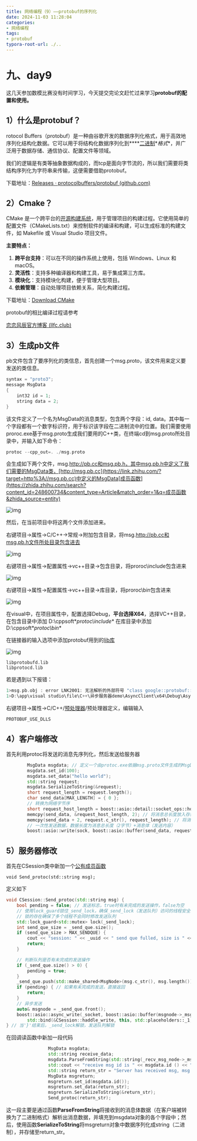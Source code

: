 ```yaml
---
title: 网络编程（9）——protobuf的序列化
date: 2024-11-03 11:28:04
categories:
- 网络编程
tags: 
- protobuf
typora-root-url: ./..
---
```


# 九、day9

这几天参加数模比赛没有时间学习，今天提交完论文赶忙过来学习**protobuf的配置和使用。**

## **1）什么是protobuf？**

rotocol Buffers（protobuf）是一种由谷歌开发的数据序列化格式，用于高效地序列化结构化数据。它可以用于将结构化数据序列化到***\*[二进制](https://zhida.zhihu.com/search?content_id=248600734&content_type=Article&match_order=1&q=二进制&zhida_source=entity)\**格式**，并广泛用于数据存储、通信协议、配置文件等领域。

我们的逻辑是有类等抽象数据构成的，而tcp是面向字节流的，所以我们需要将类结构序列化为字符串来传输，这便需要借助protobuf。

下载地址：[Releases · protocolbuffers/protobuf (github.com)](https://link.zhihu.com/?target=https%3A//github.com/protocolbuffers/protobuf/releases)

## 2）Cmake？

CMake 是一个跨平台的[开源构建系统](https://zhida.zhihu.com/search?content_id=248600734&content_type=Article&match_order=1&q=开源构建系统&zhida_source=entity)，用于管理项目的构建过程。它使用简单的配置文件（CMakeLists.txt）来控制软件的编译和构建，可以生成标准的构建文件，如 Makefile 或 Visual Studio 项目文件。

**主要特点：**

1. **跨平台支持**：可以在不同的操作系统上使用，包括 Windows、Linux 和 macOS。
2. **灵活性**：支持多种编译器和构建工具，易于集成第三方库。
3. **模块化**：支持模块化构建，便于管理大型项目。
4. **依赖管理**：自动处理项目依赖关系，简化构建过程。

下载地址：[Download CMake](https://link.zhihu.com/?target=https%3A//cmake.org/download/)

protobuf的相比编译过程请参考

[恋恋风辰官方博客 (llfc.club)](https://llfc.club/category?catid=225RaiVNI8pFDD5L4m807g7ZwmF#!aid/2Pp1SSXN9MDHMFG9WtkayoC3BeC)

## 3）生成pb文件

pb文件包含了要序列化的类信息，首先创建一个msg.proto，该文件用来定义要发送的类信息。

```c++
syntax = "proto3";
message MsgData
{
    int32 id = 1;
    string data = 2;
}
```

该文件定义了一个名为MsgData的消息类型，包含两个字段：id, data。其中每一个字段都有一个数字标识符，用于标识该字段在二进制流中的位置。我们需要使用proroc.exe基于msg.proto生成我们要用的C++类，在终端cd到msg.proto所处目录中，并输入如下命令：

```c++
protoc --cpp_out=. ./msg.proto
```

会生成如下两个文件，msg.http://pb.cc和msg.pb.h，其中msg.pb.h中定义了我们需要的MsgData类，[http://msg.pb.cc](https://link.zhihu.com/?target=http%3A//msg.pb.cc)中定义的MsgData[成员函数](https://zhida.zhihu.com/search?content_id=248600734&content_type=Article&match_order=1&q=成员函数&zhida_source=entity)

![img](/images/$%7Bfiilename%7D/format,png-1730604508787-23.png)

然后，在当前项目中将这两个文件添加进来。

右键项目→属性→C/C++→常规→附加包含目录，将msg.http://pb.cc和msg.pb.h文件所处目录包含进去

![img](/images/$%7Bfiilename%7D/format,png-1730604508787-24.png)

右键项目→属性→配置属性→vc++目录→包含目录，将proroc\include包含进来

![img](/images/$%7Bfiilename%7D/format,png-1730604508787-25.png)

右键项目→属性→配置属性→vc++目录→库目录，将proroc\bin包含进来

![img](/images/$%7Bfiilename%7D/format,png-1730604508787-26.png)

在visual中，在项目属性中，配置选择Debug，**平台选择X64**，选择VC++目录， 在包含目录中添加 D:\cppsoft\**protoc\include** 在库目录中添加 D:\cppsoft\**protoc\bin**

在链接器的输入选项中添加protobuf用到的[lib库](https://zhida.zhihu.com/search?content_id=248600734&content_type=Article&match_order=1&q=lib库&zhida_source=entity)

![img](/images/$%7Bfiilename%7D/format,png-1730604508787-27.png)

```
libprotobufd.lib
libprotocd.lib
```

若是遇到以下报错：

```c++
1>msg.pb.obj : error LNK2001: 无法解析的外部符号 "class google::protobuf::internal::ExplicitlyConstructed<class std::basic_string<char,struct std::char_traits<char>,class std::allocator<char> >,8> google::protobuf::internal::fixed_address_empty_string" (?fixed_address_empty_string@internal@protobuf@google@@3V?$ExplicitlyConstructed@V?$basic_string@DU?$char_traits@D@std@@V?$allocator@D@2@@std@@$07@123@A)
1>D:\app\visual studio\file\C++\异步服务器demo\AsyncClient\x64\Debug\AsyncClient.exe : fatal error LNK1120: 1 个无法解析的外部命令
```

右键项目→属性→C/C++/[预处理器](https://zhida.zhihu.com/search?content_id=248600734&content_type=Article&match_order=1&q=预处理器&zhida_source=entity)/预处理器定义，编辑输入

```
PROTOBUF_USE_DLLS
```

## 4）客户端修改

首先利用protoc将发送的消息先序列化，然后发送给服务器

```c++
        MsgData msgdata; // 定义一个由protoc.exe依据msg.proto文件生成的MsgData类
        msgdata.set_id(100);
        msgdata.set_data("hello world"); 
        std::string request;
        msgdata.SerializeToString(&request);
        short request_length = request.length();
        char send_data[MAX_LENGTH] = { 0 };
        // 转换为网络字节序
        short request_host_length = boost::asio::detail::socket_ops::host_to_network_short(request_length);
        memcpy(send_data, &request_host_length, 2); // 将消息总长度放入存储区前两个字节
        memcpy(send_data + 2, request.c_str(), request_length); // 将消息体放入存储区首地址两字节偏移之后
        // 一次性发送数据，数据长度为消息总长度（2字节）+消息体（发送内容）
        boost::asio::write(sock, boost::asio::buffer(send_data, request_length + 2));
```

## 5）服务器修改

首先在CSession类中新加一个[公有成员函数](https://zhida.zhihu.com/search?content_id=248600734&content_type=Article&match_order=1&q=公有成员函数&zhida_source=entity)

```
void Send_protoc(std::string msg);
```

定义如下

```c++
void CSession::Send_protoc(std::string msg) {
	bool pending = false; // 发送标志，true时有未完成的发送操作，false为空
	// 使用lock_guard锁住_send_lock，确保_send_lock（发送队列）访问的线程安全的
	// 锁的存在确保了多个线程不会同时修改发送队列
	std::lock_guard<std::mutex> lock(_send_lock);
	int send_que_size = _send_que.size();
	if (send_que_size > MAX_SENDQUE) {
		cout << "session: " << _uuid << " send que fulled, size is " << MAX_SENDQUE << endl;
		return;
	}

	// 判断队列是否有未完成的发送操作
	if (_send_que.size() > 0) {
		pending = true;
	}
	_send_que.push(std::make_shared<MsgNode>(msg.c_str(), msg.length())); // 将发送消息存储至队列
	if (pending) { // 如果有未完成的发送，直接返回
		return;
	}
	// 异步发送
	auto& msgnode = _send_que.front();
	boost::asio::async_write(_socket, boost::asio::buffer(msgnode->_msg, msgnode->_total_len),
		std::bind(&CSession::haddle_write, this, std::placeholders::_1, shared_from_this()));
} // 当'}'结束后，_send_lock解锁，发送队列解锁
```

在回调读函数中新加一段代码

```c++
				MsgData msgdata;
				std::string receive_data;
				msgdata.ParseFromString(std::string(_recv_msg_node->_msg, _recv_msg_node->_total_len));
				std::cout << "receive msg id is " << msgdata.id () << " msg data is  " << msgdata.data() << endl;
				std::string return_str = "Server has received msg, msg data is " + msgdata.data();
				MsgData msgreturn;
				msgreturn.set_id(msgdata.id());
				msgreturn.set_data(return_str);
				msgreturn.SerializeToString(&return_str);
				Send_protoc(return_str);
```

这一段主要是通过函数**ParseFromString**将接收到的消息体数据（在客户端被转换为了二进制格式）解析出消息数据，并填充到msgdata对象的各个字段中；然后，使用函数**SerializeToString**将msgreturn对象中数据序列化成string（二进制），并存储至return_str。
